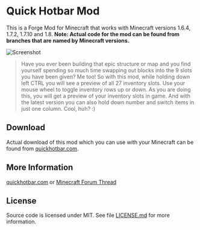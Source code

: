 # Quick Hotbar Mod

This is a Forge Mod for Minecraft that works with Minecraft versions 1.6.4, 1.7.2, 1.7.10 and 1.8. **Note: Actual code for the mod can be found from branches that are named by Minecraft versions.**

![Screenshot](http://i.imgur.com/6v1kdQ7.png)

> Have you ever been building that epic structure or map and you find yourself spending so much time swapping out blocks into the 9 slots you have been given? Me too! So with this mod, while holding down left CTRL you will see a preview of all 27 inventory slots. Use your mouse wheel to toggle inventory rows up or down. As you are doing this, you will get a preview of your inventory slots in game. And with the latest version you can also hold down number and switch items in just one column. Cool, huh? :)

## Download

Actual download of this mod which you can use with your Minecraft can be found from [quickhotbar.com](http://www.quickhotbar.com/).

## More Information
[quickhotbar.com](http://www.quickhotbar.com/) or [Minecraft Forum Thread](http://www.minecraftforum.net/forums/mapping-and-modding/minecraft-mods/2143847-quick-hotbar-mod)

## License

Source code is licensed under MIT. See file [LICENSE.md](LICENSE.md) for more information.
